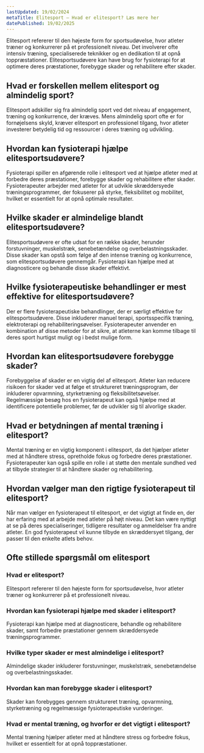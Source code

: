 ```yaml
---
lastUpdated: 19/02/2024
metaTitle: Elitesport – Hvad er elitesport? Læs mere her
datePublished: 19/02/2025
---
```


Elitesport refererer til den højeste form for sportsudøvelse, hvor atleter træner og konkurrerer på et professionelt niveau. Det involverer ofte intensiv træning, specialiserede teknikker og en dedikation til at opnå toppræstationer. Elitesportsudøvere kan have brug for fysioterapi for at optimere deres præstationer, forebygge skader og rehabilitere efter skader.

## Hvad er forskellen mellem elitesport og almindelig sport?

Elitesport adskiller sig fra almindelig sport ved det niveau af engagement, træning og konkurrence, der kræves. Mens almindelig sport ofte er for fornøjelsens skyld, kræver elitesport en professionel tilgang, hvor atleter investerer betydelig tid og ressourcer i deres træning og udvikling.

## Hvordan kan fysioterapi hjælpe elitesportsudøvere?

Fysioterapi spiller en afgørende rolle i elitesport ved at hjælpe atleter med at forbedre deres præstationer, forebygge skader og rehabilitere efter skader. Fysioterapeuter arbejder med atleter for at udvikle skræddersyede træningsprogrammer, der fokuserer på styrke, fleksibilitet og mobilitet, hvilket er essentielt for at opnå optimale resultater.

## Hvilke skader er almindelige blandt elitesportsudøvere?

Elitesportsudøvere er ofte udsat for en række skader, herunder forstuvninger, muskelstræk, senebetændelse og overbelastningsskader. Disse skader kan opstå som følge af den intense træning og konkurrence, som elitesportsudøvere gennemgår. Fysioterapi kan hjælpe med at diagnosticere og behandle disse skader effektivt.

## Hvilke fysioterapeutiske behandlinger er mest effektive for elitesportsudøvere?

Der er flere fysioterapeutiske behandlinger, der er særligt effektive for elitesportsudøvere. Disse inkluderer manuel terapi, sportsspecifik træning, elektroterapi og rehabiliteringsøvelser. Fysioterapeuter anvender en kombination af disse metoder for at sikre, at atleterne kan komme tilbage til deres sport hurtigst muligt og i bedst mulige form.

## Hvordan kan elitesportsudøvere forebygge skader?

Forebyggelse af skader er en vigtig del af elitesport. Atleter kan reducere risikoen for skader ved at følge et struktureret træningsprogram, der inkluderer opvarmning, styrketræning og fleksibilitetsøvelser. Regelmæssige besøg hos en fysioterapeut kan også hjælpe med at identificere potentielle problemer, før de udvikler sig til alvorlige skader.

## Hvad er betydningen af mental træning i elitesport?

Mental træning er en vigtig komponent i elitesport, da det hjælper atleter med at håndtere stress, opretholde fokus og forbedre deres præstationer. Fysioterapeuter kan også spille en rolle i at støtte den mentale sundhed ved at tilbyde strategier til at håndtere skader og rehabilitering.

## Hvordan vælger man den rigtige fysioterapeut til elitesport?

Når man vælger en fysioterapeut til elitesport, er det vigtigt at finde en, der har erfaring med at arbejde med atleter på højt niveau. Det kan være nyttigt at se på deres specialiseringer, tidligere resultater og anmeldelser fra andre atleter. En god fysioterapeut vil kunne tilbyde en skræddersyet tilgang, der passer til den enkelte atlets behov.

## Ofte stillede spørgsmål om elitesport

### Hvad er elitesport?

Elitesport refererer til den højeste form for sportsudøvelse, hvor atleter træner og konkurrerer på et professionelt niveau.

### Hvordan kan fysioterapi hjælpe med skader i elitesport?

Fysioterapi kan hjælpe med at diagnosticere, behandle og rehabilitere skader, samt forbedre præstationer gennem skræddersyede træningsprogrammer.

### Hvilke typer skader er mest almindelige i elitesport?

Almindelige skader inkluderer forstuvninger, muskelstræk, senebetændelse og overbelastningsskader.

### Hvordan kan man forebygge skader i elitesport?

Skader kan forebygges gennem struktureret træning, opvarmning, styrketræning og regelmæssige fysioterapeutiske vurderinger.

### Hvad er mental træning, og hvorfor er det vigtigt i elitesport?

Mental træning hjælper atleter med at håndtere stress og forbedre fokus, hvilket er essentielt for at opnå toppræstationer.
